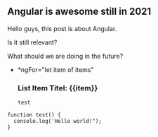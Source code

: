 ## Angular is awesome still in 2021

Hello guys, this post is about Angular.

Is it still relevant?

What should we are doing in the future?

* *ngFor="let item of items" <div><h3>List Item Titel: {{item}} </h3>`test`</div>

```
function test() {
  console.log('Hello world!");
}
```